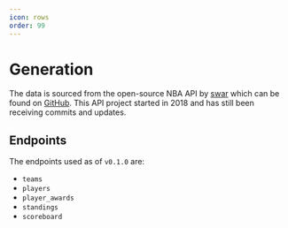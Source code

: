 ```yaml
---
icon: rows
order: 99
---
```


# Generation

The data is sourced from the open-source NBA API by [swar](https://github.com/swar) which can be
found on [GitHub](https://github.com/swar/nba_api). This API project started in 2018 and has still been receiving
commits and updates.

## Endpoints

The endpoints used as of `v0.1.0` are:

* `teams`
* `players`
* `player_awards`
* `standings`
* `scoreboard`

